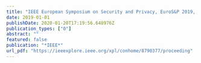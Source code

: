 ```yaml
---
title: "IEEE European Symposium on Security and Privacy, EuroS&P 2019, Stockholm, Sweden, June 17-19, 2019"
date: 2019-01-01
publishDate: 2020-01-20T17:19:56.648976Z
publication_types: ["0"]
abstract: ""
featured: false
publication: "*IEEE*"
url_pdf: "https://ieeexplore.ieee.org/xpl/conhome/8790377/proceeding"
---
```


